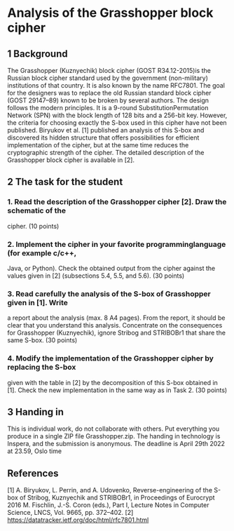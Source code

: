 # Analysis of the Grasshopper block cipher
## 1 Background
The Grasshopper (Kuznyechik) block cipher (GOST R34.12-2015)is the Russian block
cipher standard used by the government (non-military) institutions of that country. It
is also known by the name RFC7801. The goal for the designers was to replace the
old Russian standard block cipher (GOST 29147–89) known to be broken by several authors. The design follows the modern principles. It is a 9-round SubstitutionPermutation Network (SPN) with the block length of 128 bits and a 256-bit key. However, the criteria for choosing exactly the S-box used in this cipher have not been published. Biryukov et al. [1] published an analysis of this S-box and discovered its hidden
structure that offers possibilities for efficient implementation of the cipher, but at the
same time reduces the cryptographic strength of the cipher. The detailed description of
the Grasshopper block cipher is available in [2].

## 2 The task for the student
### 1. Read the description of the Grasshopper cipher [2]. Draw the schematic of the
cipher. (10 points)
### 2. Implement the cipher in your favorite programminglanguage (for example c/c++,
Java, or Python). Check the obtained output from the cipher against the values
given in [2] (subsections 5.4, 5.5, and 5.6). (30 points)
### 3. Read carefully the analysis of the S-box of Grasshopper given in [1]. Write
a report about the analysis (max. 8 A4 pages). From the report, it should be
clear that you understand this analysis. Concentrate on the consequences for
Grasshopper (Kuznyechik), ignore Stribog and STRIBOBr1 that share the same
S-box. (30 points)
### 4. Modify the implementation of the Grasshopper cipher by replacing the S-box
given with the table in [2] by the decomposition of this S-box obtained in [1].
Check the new implementation in the same way as in Task 2. (30 points)
## 3 Handing in
This is individual work, do not collaborate with others. Put everything you produce in
a single ZIP file Grasshopper.zip. The handing in technology is Inspera, and the
submission is anonymous. The deadline is April 29th 2022 at 23.59, Oslo time

## References
[1] A. Biryukov, L. Perrin, and A. Udovenko, Reverse-engineering of the S-box of
Stribog, Kuznyechik and STRIBOBr1, in Proceedings of Eurocrypt 2016 M. Fischlin, J.-S. Coron (eds.), Part I, Lecture Notes in Computer Science, LNCS, Vol.
9665, pp. 372–402.
[2] https://datatracker.ietf.org/doc/html/rfc7801.html
